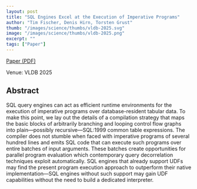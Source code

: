 ```yaml
---
layout: post
title: "SQL Engines Excel at the Execution of Imperative Programs"
author: "Tim Fischer, Denis Hirn, Torsten Grust"
thumb: "/images/science/thumbs/vldb-2025.svg"
image: "/images/science/thumbs/vldb-2025.png"
excerpt: ""
tags: ["Paper"]
---
```


[Paper (PDF)](https://www.vldb.org/pvldb/vol17/p4696-fischer.pdf)

Venue: VLDB 2025

## Abstract

SQL query engines can act as efficient runtime environments for the execution of imperative programs over database-resident tabular data. To make this point, we lay out the details of a compilation strategy that maps the basic blocks of arbitrarily branching and looping control flow graphs into plain—possibly recursive—SQL:1999 common table expressions. The compiler does not stumble when faced with imperative programs of several hundred lines and emits SQL code that can execute such programs over entire batches of input arguments. These batches create opportunities for parallel program evaluation which contemporary query decorrelation techniques exploit automatically. SQL engines that already support UDFs may find the present program execution approach to outperform their native implementation—SQL engines without such support may gain UDF capabilities without the need to build a dedicated interpreter.

